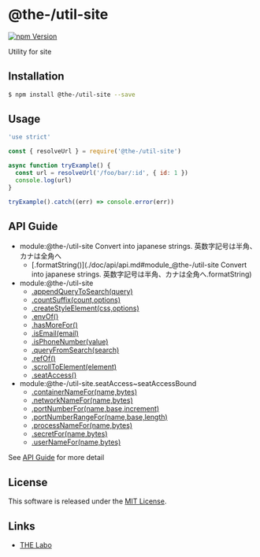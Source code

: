 @the-/util-site
==========

<!---
This file is generated by the-tmpl. Do not update manually.
--->

<!-- Badge Start -->
<a name="badges"></a>

[![npm Version][bd_npm_shield_url]][bd_npm_url]

[bd_repo_url]: https://github.com/the-labo/the
[bd_travis_url]: http://travis-ci.org/the-labo/the
[bd_travis_shield_url]: http://img.shields.io/travis/the-labo/the.svg?style=flat
[bd_travis_com_url]: http://travis-ci.com/the-labo/the
[bd_travis_com_shield_url]: https://api.travis-ci.com/the-labo/the.svg?token=
[bd_license_url]: https://github.com/the-labo/the/blob/master/LICENSE
[bd_npm_url]: http://www.npmjs.org/package/@the-/util-site
[bd_npm_shield_url]: http://img.shields.io/npm/v/@the-/util-site.svg?style=flat
[bd_standard_url]: http://standardjs.com/
[bd_standard_shield_url]: https://img.shields.io/badge/code%20style-standard-brightgreen.svg

<!-- Badge End -->


<!-- Description Start -->
<a name="description"></a>

Utility for site

<!-- Description End -->


<!-- Overview Start -->
<a name="overview"></a>




<!-- Overview End -->


<!-- Sections Start -->
<a name="sections"></a>

<!-- Section from "doc/readme/01.Installation.md.hbs" Start -->

<a name="section-doc-readme-01-installation-md"></a>

Installation
-----

```bash
$ npm install @the-/util-site --save
```


<!-- Section from "doc/readme/01.Installation.md.hbs" End -->

<!-- Section from "doc/readme/02.Usage.md.hbs" Start -->

<a name="section-doc-readme-02-usage-md"></a>

Usage
---------

```javascript
'use strict'

const { resolveUrl } = require('@the-/util-site')

async function tryExample() {
  const url = resolveUrl('/foo/bar/:id', { id: 1 })
  console.log(url)
}

tryExample().catch((err) => console.error(err))

```


<!-- Section from "doc/readme/02.Usage.md.hbs" End -->


<!-- Sections Start -->

<a name="api"></a>

## API Guide


- module:@the-/util-site
Convert into japanese strings.
英数字記号は半角、カナは全角へ
  - [.formatString()](./doc/api/api.md#module_@the-/util-site
Convert into japanese strings.
英数字記号は半角、カナは全角へ.formatString)
- module:@the-/util-site
  - [.appendQueryToSearch(query)](./doc/api/api.md#module_@the-/util-site.appendQueryToSearch)
  - [.countSuffix(count,options)](./doc/api/api.md#module_@the-/util-site.countSuffix)
  - [.createStyleElement(css,options)](./doc/api/api.md#module_@the-/util-site.createStyleElement)
  - [.envOf()](./doc/api/api.md#module_@the-/util-site.envOf)
  - [.hasMoreFor()](./doc/api/api.md#module_@the-/util-site.hasMoreFor)
  - [.isEmail(email)](./doc/api/api.md#module_@the-/util-site.isEmail)
  - [.isPhoneNumber(value)](./doc/api/api.md#module_@the-/util-site.isPhoneNumber)
  - [.queryFromSearch(search)](./doc/api/api.md#module_@the-/util-site.queryFromSearch)
  - [.refOf()](./doc/api/api.md#module_@the-/util-site.refOf)
  - [.scrollToElement(element)](./doc/api/api.md#module_@the-/util-site.scrollToElement)
  - [.seatAccess()](./doc/api/api.md#module_@the-/util-site.seatAccess)
- module:@the-/util-site.seatAccess~seatAccessBound
  - [.containerNameFor(name,bytes)](./doc/api/api.md#module_@the-/util-site.seatAccess~seatAccessBound.containerNameFor)
  - [.networkNameFor(name,bytes)](./doc/api/api.md#module_@the-/util-site.seatAccess~seatAccessBound.networkNameFor)
  - [.portNumberFor(name,base,increment)](./doc/api/api.md#module_@the-/util-site.seatAccess~seatAccessBound.portNumberFor)
  - [.portNumberRangeFor(name,base,length)](./doc/api/api.md#module_@the-/util-site.seatAccess~seatAccessBound.portNumberRangeFor)
  - [.processNameFor(name,bytes)](./doc/api/api.md#module_@the-/util-site.seatAccess~seatAccessBound.processNameFor)
  - [.secretFor(name,bytes)](./doc/api/api.md#module_@the-/util-site.seatAccess~seatAccessBound.secretFor)
  - [.userNameFor(name,bytes)](./doc/api/api.md#module_@the-/util-site.seatAccess~seatAccessBound.userNameFor)

See [API Guide](./doc/api/api.md) for more detail


<!-- LICENSE Start -->
<a name="license"></a>

License
-------
This software is released under the [MIT License](https://github.com/the-labo/the/blob/master/LICENSE).

<!-- LICENSE End -->


<!-- Links Start -->
<a name="links"></a>

Links
------

+ [THE Labo][the_labo_url]

[the_labo_url]: https://github.com/the-labo

<!-- Links End -->
